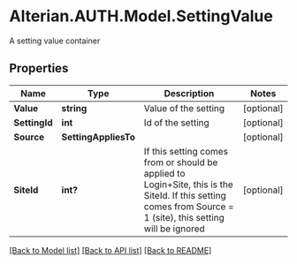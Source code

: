 # Alterian.AUTH.Model.SettingValue
A setting value container

## Properties

Name | Type | Description | Notes
------------ | ------------- | ------------- | -------------
**Value** | **string** | Value of the setting | [optional] 
**SettingId** | **int** | Id of the setting | [optional] 
**Source** | **SettingAppliesTo** |  | [optional] 
**SiteId** | **int?** | If this setting comes from or should be applied to Login+Site, this is the SiteId.             If this setting comes from Source &#x3D; 1 (site), this setting will be ignored | [optional] 

[[Back to Model list]](../README.md#documentation-for-models) [[Back to API list]](../README.md#documentation-for-api-endpoints) [[Back to README]](../README.md)


